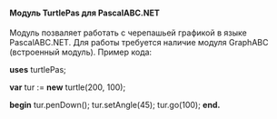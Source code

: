 #### Модуль TurtlePas для PascalABC.NET

Модуль позваляет работать с черепашьей графикой в языке PascalABC.NET. Для работы требуется наличие модуля GraphABC (встроенный модуль). Пример кода:

**uses** turtlePas;

**var** tur := **new** turtle(200, 100);

**begin**
  tur.penDown();
  tur.setAngle(45);
  tur.go(100);
**end.**  
